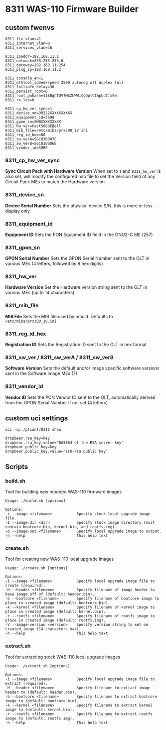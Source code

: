# 8311 WAS-110 Firmware Builder

## custom fwenvs
```
8311_fix_vlans=1
8311_internet_vlan=0
8311_services_vlan=36

8311_ipaddr=192.168.11.1
8311_netmask=255.255.255.0
8311_gateway=192.168.11.254
8311_ping_ip=192.168.11.2

8311_console_en=1
8311_ethtool_speed=speed 2500 autoneg off duplex full
8311_failsafe_delay=30
8311_persist_root=0
8311_root_pwhash=$1$BghTQV7M$ZhWWiCgQptC1hpUdIfa0e.
8311_rx_los=0

8311_cp_hw_ver_sync=1
8311_device_sn=DM222XXXXXXXXXX
8311_equipment_id=5690
8311_gpon_sn=SMBSXXXXXXXX
8311_hw_ver=Fast5689EBell
8311_mib_file=/etc/mibs/prx300_1V.ini
8311_reg_id_hex=00
8311_sw_verA=SGC830007C
8311_sw_verB=SGC830006E
8311_vendor_id=SMBS
```


### 8311_cp_hw_ver_sync
**Sync Circuit Pack with Hardware Version**
When set to `1` and `8311_hw_ver` is also set, will modify the configured mib file to set the Version field of any Circuit Pack MEs to match the Hardware version

### 8311_device_sn
**Device Serial Number**
Sets the physical device S/N, this is more or less display only

### 8311_equipment_id
**Equipment ID**
Sets the PON Equipment ID field in the ONU2-G ME (257)

### 8311_gpon_sn
**GPON Serial Number**
Sets the GPON Serial Number sent to the OLT in various MEs (4 letters, followed by 8 hex digits)

### 8311_hw_ver
**Hardware Version**
Set the Hardware version string sent to the OLT in various MEs (up to 14 characters)

### 8311_mib_file
**MIB File**
Sets the MIB file used by omcid. Defaults to `/etc/mibs/prx300_1U.ini`

### 8311_reg_id_hex
**Registration ID**
Sets the Registration ID sent to the OLT in hex format

### 8311_sw_ver / 8311_sw_verA / 8311_sw_verB
**Software Version**
Sets the default and/or image specific software versions sent in the Software image MEs (7)

### 8311_vendor_id
**Vendor ID**
Sets the PON Vendor ID sent to the OLT, automatically derived from the GPON Serial Number if not set (4 letters)


## custom uci settings
`uci -qc /ptconf/8311 show`  
```
dropbear.rsa_key=key
dropbear.rsa_key.value='BASE64 of the RSA server key'
dropbear.public_key=key
dropbear.public_key.value='ssh-rsa public key' 
```

## Scripts

### build.sh
Tool for building new modded WAS-110 firmware images
```
Usage: ./build.sh [options]

Options:
-i --image <filename>           Specify stock local upgrade image file.
-I --image-dir <dir>            Specify stock image directory (must contain bootcore.bin, kernel.bin, and rootfs.img).
-o --image-out <filename>       Specify local upgrade image to output.
-h --help                       This help text
```

### create.sh
Tool for creating new WAS-110 local upgrade images
```
Usage: ./create.sh [options]

Options:
-i --image <filename>           Specify local upgrade image file to create (required).
-H --header <filename>          Specify filename of image header to base image off of (default: header.bin).
-b --bootcore <filename>        Specify filename of bootcore image to place in created image (default: bootcore.bin).
-k --kernel <filename>          Specify filename of kernel image to place in created image (default: kernel.bin).
-r --rootfs <filename>          Specify filename of rootfs image to place in created image (default: rootfs.img).
-V --image-version <version>    Specify version string to set on created image (14 characters max).
-h --help                       This help text
```


### extract.sh
Tool for extracting stock WAS-110 local upgrade images
```
Usage: ./extract.sh [options]

Options:
-i --image <filename>           Specify local upgrade image file to extract (required).
-H --header <filename>          Specify filename to extract image header to (default: header.bin).
-b --bootcore <filename>        Specify filename to extract bootcore image to (default: bootcore.bin).
-k --kernel <filename>          Specify filename to extract kernel image to (default: kernel.bin).
-r --rootfs <filename>          Specify filename to extract rootfs image to (default: rootfs.img).
-h --help                       This help text
```
